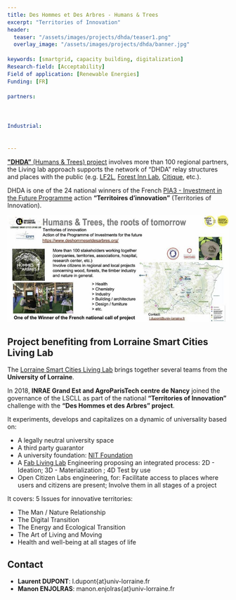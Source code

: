```yaml
---
title: Des Hommes et Des Arbres - Humans & Trees
excerpt: "Territories of Innovation"
header:
  teaser: "/assets/images/projects/dhda/teaser1.png"
  overlay_image: "/assets/images/projects/dhda/banner.jpg"

keywords: [smartgrid, capacity building, digitalization]
Research-field: [Acceptability]
Field of application: [Renewable Energies]
Funding: [FR]

partners:
  


Industrial:


---
```


[**"DHDA”** (Humans & Trees) project](https://www.deshommesetdesarbres.org/) involves more than 100 regional partners, the Living lab approach supports the network
of “DHDA” relay structures and places with the public (e.g. [LF2L](http://lf2l.fr/), [Forest Inn Lab](https://factuel.univ-lorraine.fr/node/13837), [Citique](https://www.citique.fr/), etc.). 

DHDA is one of the 24 national winners of the French [PIA3 - Investment in the Future Programme](https://www.prefectures-regions.gouv.fr/occitanie/Grands-dossiers/Le-programme-des-investissements-d-avenir-PIA) action **“Territoires d’innovation”**
(Territories of Innovation).    


![Graphique 1](/assets/images/projects/dhda/graph1.jpg)



## Project benefiting from Lorraine Smart Cities Living Lab


The [Lorraine Smart Cities Living Lab](https://lf2l.fr/projects/lorraine-smart-cities-living-lab/) brings together several teams from the **University of Lorraine**.  

In 2018, **INRAE Grand Est and AgroParisTech centre de Nancy** joined the governance of the LSCLL as part of the national **“Territories of Innovation”** challenge with the **“Des Hommes et des Arbres” project**.

It experiments, develops and capitalizes on a dynamic of universality based on:

- A legally neutral university space
- A third party guarantor
- A university foundation: [NIT Foundation](http://fondation-nit.univ-lorraine.fr/)
- A [Fab Living Lab](http://lf2l.fr/concept/) Engineering proposing an integrated process: 2D - Ideation; 3D - Materialization ; 4D Test by use
- Open Citizen Labs engineering, for: Facilitate access to places where users and citizens are present; Involve them in all stages of a project

It covers: 5 Issues for innovative territories:

- The Man / Nature Relationship
- The Digital Transition
- The Energy and Ecological Transition
- The Art of Living and Moving
- Health and well-being at all stages of life



## Contact
* **Laurent DUPONT**: l.dupont{at}univ-lorraine.fr
* **Manon ENJOLRAS**: manon.enjolras{at}univ-lorraine.fr



